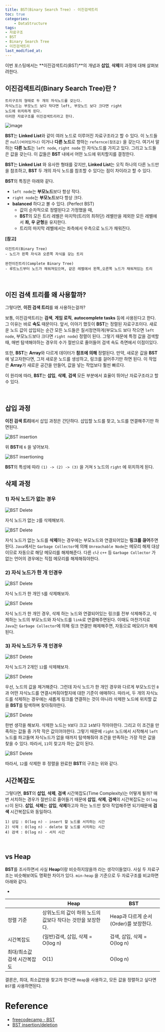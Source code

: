 ```yaml
---
title: BST(Binary Search Tree) - 이진검색트리
toc: true
categories:	
    - DataStructure
tags:
- 자료구조
- BST
- Binary Search Tree
- 이진검색트리
last_modified_at: 
---
```


 

 이번 포스팅에서는 **이진검색트리(BST)**의 개념과 **삽입**, **삭제**의 과정에 대해 살펴보려한다.



## 이진검색트리(Binary Search Tree)란 ?

```
트리구조의 형태로 두 개의 자식노드를 갖는다.
자식노드는 부모노드 보다 작다면 left, 부모노드 보다 크다면 right
노드에 위치하게 된다.
이러한 자료구조를 이진검색트리라고 한다.
```



![image](https://user-images.githubusercontent.com/49560745/106408242-656af800-6481-11eb-87a7-8b605a67c301.png)

 **BST**는 **Linked List**와 같이 여러 노드로 이루어진 자료구조라고 할 수 있다.  이 노드들은 `null(비어있거나)` 이거나 **다른 노드**로 향하는 `refernce(참조값)` 을 갖는다. 여기서 말하는 **다른 노드**는 `left node`, `right node` 인 자식노드를 가지고 있다. 그리고 노드들은 값을 갖는다. 이 값들은 **BST** 내에서 어떤 노드에 위치할지를 결정한다.

**BST**는 **Linked List** 와 유사한 형태를 갖지만, **Linked List**는 오직 하나의 다른 노드만을 참조하고, **BST** 두 개의 자식 노드를 참조할 수 있다는 점이 차이라고 할 수 있다.

**BST**의 특징은 아래와 같다.

- `left node`는 **부모노드**보다 항상 작다.
- `right node`는 **부모노드**보다 항상 크다.
- **balanced** 하다고 볼 수 있다. (Perfect BST)
  - 값이 순차적으로 정렬된다고 가정했을 때,
  -  **BST**의 모든 트리 레벨은 마지막(트리의 최하단) 레벨만을 제외한 모든 레벨에서 **좌, 우 균형**을 유지한다.
  - 트리의 마지막 레벨에서는 좌측에서 우측으로 노드가 채워진다.



**[참고]**

```
이진트리(Binary Tree)
- 노드가 왼쪽 자식과 오른쪽 자식을 갖는 트리

완전이진트리(Complete Binary Tree)
- 루트노드부터 노드가 채워져있으며, 같은 레벨에서 왼쪽,오른쪽 노드가 채워져있는 트리
```

<br/>

## 이진 검색 트리를 왜 사용할까?

그렇다면, **이진 검색 트리**를 왜 사용하는걸까? 

보통, 이진검색트리는 **검색**, **게임 로직**, **autocomplete tasks** 등에 사용된다고 한다. 그 이유는 바로 **속도** 때문이다. 앞서, 이야기 했듯이 **BST**는 정렬된 자료구조이다. 새로운 노드 값이 삽입되는 순간 모든 노드들은 질서정연하게(부모노드 보다 작으면 `left node`, 부모노드보다 크다면 `right node`)  정렬이 된다. 그렇기 때문에 특정 값을 검색할 때, 매번 탐색해야하는 경우의 수가 절반으로 줄어들어 검색 속도 측면에서 이점이있다.

또한, **BST**는 **Array**와 다르게 데이터가 **참조에 의해** 정렬된다. 만약, 새로운 값을 **BST**에 넣고자한다면, 그저 새로운 노드를 생성하고, 링크를 걸어주기만 하면 된다. 이 작업은 **Array**가 새로운 공간을 만들어, 값을 넣는 작업보다 훨씬 빠르다.

이 원리에 따라, **BST**는 **삽입**, **삭제**, **검색** 모든 부분에서 효율이 뛰어난 자료구조라고 할 수 있다. 

<br/>

## 삽입 과정

**이진 검색 트리**에서 삽입 과정은 간단하다. 삽입할 노드를 찾고, 노드를 연결해주기만 하면된다.

![BST insertion](https://user-images.githubusercontent.com/49560745/106413762-40c94d00-648e-11eb-939a-ff466cd05c15.png)

위 **BST**에 `6` 을 넣어보자.

![BST insertioning](https://user-images.githubusercontent.com/49560745/106414187-5b4ff600-648f-11eb-8f29-c8ad1708b04e.png)

**BST**의 특성에 따라 `(1) -> (2) -> (3)` 을 거쳐 `5` 노드의 `right` 에 위치하게 된다.

## 삭제 과정

### 1) 자식 노드가 없는 경우

![BST Delete](https://user-images.githubusercontent.com/49560745/106414483-05c81900-6490-11eb-9231-b0172fb40780.png)

자식 노드가 없는 `2`를 삭제해보자.

![BST Delete](https://user-images.githubusercontent.com/49560745/106414613-5e97b180-6490-11eb-92f2-0cc35bf18d25.png)

자식 노드가 없는 노드를 **삭제**하는 경우에는 부모노드와 연결되어있는 **링크를 끊어**주면된다. `Java`에서는 `Garbage Collector`에 의해 `Unreachable Node`는 메모리 해제 대상이므로 자동으로 해당 메모리를 해제해준다. 다른 `c`나 `c++` 등 `Garbage Collector` 가 없는 언어의 경우에는 직접 메모리를 해제해줘야한다.

### 2) 자식 노드가 한 개 인경우

![BST Delete](https://user-images.githubusercontent.com/49560745/106414769-cea63780-6490-11eb-8358-3183420b38e8.png)

자식 노드가 한 개인 `5`를 삭제해보자.

![BST Delete](https://user-images.githubusercontent.com/49560745/106415386-4cb70e00-6492-11eb-907c-c4417728c767.png)

자식 노드가 한 개인 경우, 삭제 하는 노드와 연결되어있는 링크를 전부 삭제해주고, 삭제하는 노드의 부모노드와 자식노드를 `link`로 연결해주면된다. 이때도 마찬가지로 `Java`는 `Garbage Collector`에 의해 링크 연결만 해제해주면, 자동으로 메모리가 해제된다.

### 3) 자식 노드가 두 개 인경우

![BST Delete](https://user-images.githubusercontent.com/49560745/106415878-89373980-6493-11eb-8f80-6c8accc3e8bf.png)

자식 노드가 2개인 `12`를 삭제해보자.

![BST Delete](https://user-images.githubusercontent.com/49560745/106415940-a835cb80-6493-11eb-99a8-0f2ebc8af3a8.png)

우선, 노드의 값을 제거해준다. 그런데 자식 노드가 한 개인 경우와 다르게 부모노드인 `8`과 어떤 자식노드를 연결시켜줘야할지에 대한 기준이 애매하다. 따라서, 두 개의 자식노드를 삭제하는 경우에는 새롭게 링크를 연결하는 것이 아니라 삭제한 노드에 위치할 값을 **BST**를 탐색하며 찾아줘야한다. 

![BST Delete](https://user-images.githubusercontent.com/49560745/106416252-52adee80-6494-11eb-971c-be86104d9ea5.png)

한번 생각을 해보자. 삭제한 노드는 `9`보다 크고 `14`보다 작아야한다. 그리고 이 조건을 만족하는 값들 중 가작 작은 값이어야한다. 그렇기 때문에 `right` 노드에서 시작해서 `left` 노드를 파고들며 자식노드가 없을 때까지 탐색해줘야 조건을 만족하는 가장 작은 값을 찾을 수 있다. 따라서, `11`이 찾고자 하는 값이 된다.

![BST Delete](https://user-images.githubusercontent.com/49560745/106416584-116a0e80-6495-11eb-9dd5-865e7a56f33a.png)

따라서, `12`를 삭제한 후 정렬을 완료한 **BST**의 구조는 위와 같다.



## 시간복잡도

그렇다면, **BST**의 **삽입**, **삭제**, **검색** 시간복잡도(Time Complexity)는 어떻게 될까? 매번 서치하는 경우가 절반으로 줄어들기 때문에 **삽입**, **삭제**, **검색**의 시간복잡도는  `O(log n)`이 된다. **삽입**, **삭제**는 **삽입**, **삭제**하고자 하는 노드만 찾아 작업해주면 되기때문에 **검색** 시간복잡도와 동일하다.

```
1) 삽입 : O(log n) - insert 할 노드를 서치하는 시간
2) 삭제 : O(log n) - delete 할 노드를 서치하는 시간
4) 검색 : O(log n) - 서치 시간
```

<br/>

## vs Heap

**BST**를 조사하면서 사실 **Heap**이랑 비슷하지않을까 라는 생각이들었다. 사실 두 자료구조는 비슷해보여도 명확한 차이가 있다. `min-heap` 을 기준으로 두 자료구조를 비교하면 아래와 같다.

- 

|                             | Heap                                                       | BST                                   |
| --------------------------- | ---------------------------------------------------------- | ------------------------------------- |
| 정렬 기준                   | 상위노드의 값이 하위 노드의 값보다 작다는 것만을 보장한다. | Heap과 다르게 순서(Order)를 보장한다. |
| 시간복잡도                  | (일반)검색, 삽입, 삭제 = O(log n)                          | 검색, 삽입, 삭제 = O(log n)           |
| 최대/최소값 검색 시간복잡도 | O(1)                                                       | O(log n)                              |

결론은, 최대, 최소값만을 찾고자 한다면 `Heap`을 사용하고, 모든 값을 정렬하고 싶다면 `BST`를 사용하면된다.





# Reference

-  [freecodecamp - BST](https://www.freecodecamp.org/news/data-structures-101-binary-search-tree-398267b6bff0/)
-  [BST insertion/deletion](https://www.youtube.com/watch?v=xxADG17SveY)

